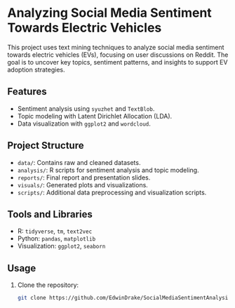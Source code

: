 # Analyzing Social Media Sentiment Towards Electric Vehicles
This project uses text mining techniques to analyze social media sentiment towards electric vehicles (EVs), focusing on user discussions on Reddit. The goal is to uncover key topics, sentiment patterns, and insights to support EV adoption strategies.

## Features
- Sentiment analysis using `syuzhet` and `TextBlob`.
- Topic modeling with Latent Dirichlet Allocation (LDA).
- Data visualization with `ggplot2` and `wordcloud`.

## Project Structure
- `data/`: Contains raw and cleaned datasets.
- `analysis/`: R scripts for sentiment analysis and topic modeling.
- `reports/`: Final report and presentation slides.
- `visuals/`: Generated plots and visualizations.
- `scripts/`: Additional data preprocessing and visualization scripts.

## Tools and Libraries
- R: `tidyverse`, `tm`, `text2vec`
- Python: `pandas`, `matplotlib`
- Visualization: `ggplot2`, `seaborn`

## Usage
1. Clone the repository:
   ```bash
   git clone https://github.com/EdwinDrake/SocialMediaSentimentAnalysisOnEVs.git
